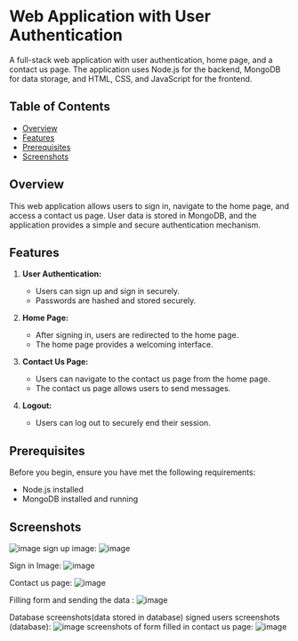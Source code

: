 # Web Application with User Authentication

A full-stack web application with user authentication, home page, and a contact us page. The application uses Node.js for the backend, MongoDB for data storage, and HTML, CSS, and JavaScript for the frontend.

## Table of Contents

- [Overview](#overview)
- [Features](#features)
- [Prerequisites](#prerequisites)
- [Screenshots](#screenshots)

## Overview

This web application allows users to sign in, navigate to the home page, and access a contact us page. User data is stored in MongoDB, and the application provides a simple and secure authentication mechanism.

## Features

1. **User Authentication:**
   - Users can sign up and sign in securely.
   - Passwords are hashed and stored securely.

2. **Home Page:**
   - After signing in, users are redirected to the home page.
   - The home page provides a welcoming interface.

3. **Contact Us Page:**
   - Users can navigate to the contact us page from the home page.
   - The contact us page allows users to send messages.

4. **Logout:**
   - Users can log out to securely end their session.

## Prerequisites

Before you begin, ensure you have met the following requirements:

- Node.js installed
- MongoDB installed and running

## Screenshots


![image](https://github.com/wtfpratyaksh/BikeDekho/blob/main/SS/aftersignup.png)
sign up image:
![image](https://github.com/wtfpratyaksh/BikeDekho/blob/main/SS/register%20page.png)

Sign in Image:
![image](https://github.com/wtfpratyaksh/BikeDekho/blob/main/SS/login.png)

Contact us page:
![image](https://github.com/wtfpratyaksh/BikeDekho/blob/main/SS/contact%20us%20page.png)

Filling form and sending the data :
![image](https://github.com/wtfpratyaksh/BikeDekho/blob/main/SS/contactusquery.png)

Database screenshots(data stored in database)
signed users screenshots (database):
![image](https://github.com/wtfpratyaksh/BikeDekho/blob/main/SS/backend2.png)
screenshots of form filled in contact us page:
![image](https://github.com/wtfpratyaksh/BikeDekho/blob/main/SS/bakcend.png)

